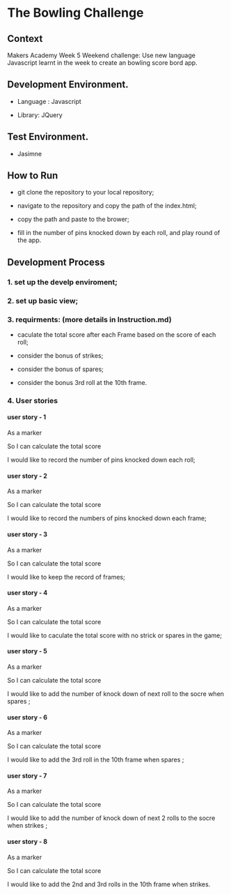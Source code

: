 # The Bowling Challenge

## Context

Makers Academy Week 5 Weekend challenge: Use new language Javascript learnt in the week to create an bowling score bord app.


## Development Environment.

* Language : Javascript

* Library: JQuery


## Test Environment.

* Jasimne


## How to Run

* git clone the repository to your local repository;

* navigate to the repository and copy the path of the index.html;

* copy the path and paste to the brower;

* fill in the number of pins knocked down by each roll, and play round of the app.


## Development Process

### 1. set up the develp enviroment;

### 2. set up basic view;

### 3. requirments: (more details in Instruction.md)

* caculate the total score after each Frame based on the score of each roll;

* consider the bonus of strikes;

* consider the bonus of spares;

* consider the bonus 3rd roll at the 10th frame.

### 4. User stories


#### user story - 1

As a marker

So I can calculate the total score

I would like to record the number of pins knocked down each roll;

#### user story - 2

As a marker

So I can calculate the total score

I would like to record the numbers of pins knocked down each frame;

#### user story - 3

As a marker

So I can calculate the total score

I would like to keep the record of frames;

#### user story - 4

As a marker

So I can calculate the total score

I would like to caculate the total score with no strick or spares in the game;

#### user story - 5

As a marker

So I can calculate the total score

I would like to add the number of knock down of next roll to the socre when spares ;

#### user story - 6

As a marker

So I can calculate the total score

I would like to add the 3rd roll in the 10th frame when spares ;

#### user story - 7

As a marker

So I can calculate the total score

I would like to add the number of knock down of next 2 rolls to the socre when strikes ;

#### user story - 8

As a marker

So I can calculate the total score

I would like to add the 2nd and 3rd rolls in the 10th frame when strikes.